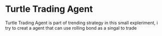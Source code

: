 # Turtle Trading Agent
Turtle Trading Agent is part of trending strategy
in this small expleriment, i try to creat a agent that can use rolling bond as a singal to trade
